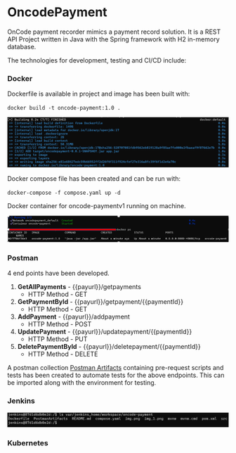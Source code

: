 # OncodePayment

OnCode payment recorder mimics a payment record solution. It is a REST API Project written in Java with the Spring framework with H2 in-memory database.

The technologies for development, testing and CI/CD include:

### Docker
Dockerfile is available in project and image has been built with:

`docker build -t oncode-payment:1.0 .`

![img.png](img.png)

Docker compose file has been created and can be run with:

`docker-compose -f compose.yaml up -d`

Docker container for oncode-paymentv1 running on machine.

![img_1.png](img_1.png)

### Postman
4 end points have been developed.
1. **GetAllPayments** - {{payurl}}/getpayments
   - HTTP Method - GET
2. **GetPaymentById** - {{payurl}}/getpayment/{{paymentId}}
   - HTTP Method - GET
3. **AddPayment** - {{payurl}}/addpayment
   - HTTP Method - POST
4. **UpdatePayment** - {{payurl}}/updatepayment/{{paymentId}}
   - HTTP Method - PUT
5. **DeletePaymentById** - {{payurl}}/deletepayment/{{paymentId}}
   - HTTP Method - DELETE

A postman collection [Postman Artifacts](/PostmanArtifacts) containing pre-request scripts and tests has been created to automate tests for the above endpoints.
This can be imported along with the environment for testing.

### Jenkins

![img_2.png](img_2.png)
### Kubernetes
